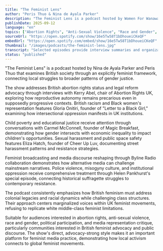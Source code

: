 ```yaml
---
title: "The Feminist Lens"
author: "Peris Thuo & Nina de Ayala Parker"
description: "The Feminist Lens is a podcast hosted by Women For Wanawake founder Peris Thuo and Nina de Ayala Parker, focusing on examining contemporary British society and cultural issues from a feminist perspective. The show covers abortion rights, racism, sexual harassment, child poverty, and feminist media practice, emphasizing intersectionality, activism, and public discourse reshaping. With a direct, advocacy-strong style, it's an emerging voice in British feminist podcasting."
publishDate: 2025-09-12
language: "en"
topics: ["Abortion Rights", "Anti-Sexual Violence", "Race and Gender", "Political Participation", "Media Representation Critique"]
sourceUrl: "https://open.spotify.com/show/16e5Tw58T1bDhoueiCKeQF"
embedUrl: "https://open.spotify.com/embed/show/16e5Tw58T1bDhoueiCKeQF"
thumbnail: "/images/podcasts/the-feminist-lens.jpg"
transcript: "Selected episodes provide interview summaries and organizational links, see Women For Wanawake official page"
status: "published"
---
```


"The Feminist Lens" is a podcast hosted by Nina de Ayala Parker and Peris Thuo that examines British society through an explicitly feminist framework, connecting local struggles to broader patterns of gender justice.

The show addresses British abortion rights status and legal reform advocacy through interviews with Kerry Abel, chair of Abortion Rights UK, exploring how reproductive autonomy remains precarious even in supposedly progressive contexts. British racism and Black women's representation features Gloria Onitiri, founder of "Letter to a Black Girl," examining how intersectional oppression manifests in UK institutions.

Child poverty and educational justice receive attention through conversations with Carmel McConnell, founder of Magic Breakfast, demonstrating how gender intersects with economic inequality to impact children's opportunities. Sexual harassment and public space safety features Eliza Hatch, founder of Cheer Up Luv, documenting street harassment patterns and resistance strategies.

Feminist broadcasting and media discourse reshaping through Byline Radio collaboration demonstrates how alternative media can challenge mainstream narratives. Police violence, misogyny culture, and institutional oppression receive comprehensive treatment through Helen Pankhurst's special episode, connecting historical suffragette struggles to contemporary resistance.

The podcast consistently emphasizes how British feminism must address colonial legacies and racial dynamics while challenging class structures. Their approach centers marginalized voices within UK feminist movements, refusing to replicate white middle-class feminist limitations.

Suitable for audiences interested in abortion rights, anti-sexual violence, race and gender, political participation, and media representation critique, particularly communities interested in British feminist advocacy and public discourse. The show's direct, advocacy-strong style makes it an important platform for feminist media practice, demonstrating how local activism connects to global feminist movements.